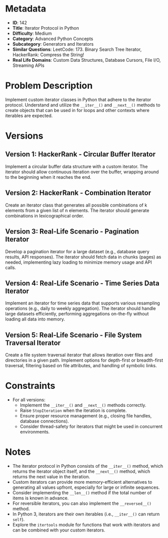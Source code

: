 # Metadata

- **ID**: 142
- **Title**: Iterator Protocol in Python
- **Difficulty**: Medium
- **Category**: Advanced Python Concepts
- **Subcategory**: Generators and Iterators
- **Similar Questions**: LeetCode: 173. Binary Search Tree Iterator, HackerRank: Compress the String!
- **Real Life Domains**: Custom Data Structures, Database Cursors, File I/O, Streaming APIs

# Problem Description

Implement custom iterator classes in Python that adhere to the iterator protocol. Understand and utilize the `__iter__()` and `__next__()` methods to create objects that can be used in for loops and other contexts where iterables are expected.

# Versions

## Version 1: HackerRank - Circular Buffer Iterator

Implement a circular buffer data structure with a custom iterator. The iterator should allow continuous iteration over the buffer, wrapping around to the beginning when it reaches the end.

## Version 2: HackerRank - Combination Iterator

Create an iterator class that generates all possible combinations of k elements from a given list of n elements. The iterator should generate combinations in lexicographical order.

## Version 3: Real-Life Scenario - Pagination Iterator

Develop a pagination iterator for a large dataset (e.g., database query results, API responses). The iterator should fetch data in chunks (pages) as needed, implementing lazy loading to minimize memory usage and API calls.

## Version 4: Real-Life Scenario - Time Series Data Iterator

Implement an iterator for time series data that supports various resampling operations (e.g., daily to weekly aggregation). The iterator should handle large datasets efficiently, performing aggregations on-the-fly without loading all data into memory.

## Version 5: Real-Life Scenario - File System Traversal Iterator

Create a file system traversal iterator that allows iteration over files and directories in a given path. Implement options for depth-first or breadth-first traversal, filtering based on file attributes, and handling of symbolic links.

# Constraints

- For all versions:
  - Implement the `__iter__()` and `__next__()` methods correctly.
  - Raise `StopIteration` when the iteration is complete.
  - Ensure proper resource management (e.g., closing file handles, database connections).
  - Consider thread-safety for iterators that might be used in concurrent environments.

# Notes

- The iterator protocol in Python consists of the `__iter__()` method, which returns the iterator object itself, and the `__next__()` method, which returns the next value in the iteration.
- Custom iterators can provide more memory-efficient alternatives to generating all values upfront, especially for large or infinite sequences.
- Consider implementing the `__len__()` method if the total number of items is known in advance.
- For reversible iterators, you can also implement the `__reversed__()` method.
- In Python 3, iterators are their own iterables (i.e., `__iter__()` can return `self`).
- Explore the `itertools` module for functions that work with iterators and can be combined with your custom iterators.